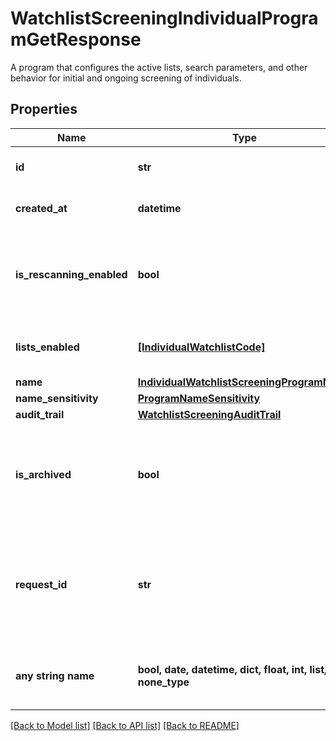 # WatchlistScreeningIndividualProgramGetResponse

A program that configures the active lists, search parameters, and other behavior for initial and ongoing screening of individuals.

## Properties
Name | Type | Description | Notes
------------ | ------------- | ------------- | -------------
**id** | **str** | ID of the associated program. | 
**created_at** | **datetime** | An ISO8601 formatted timestamp. | 
**is_rescanning_enabled** | **bool** | Indicator specifying whether the program is enabled and will perform daily rescans. | 
**lists_enabled** | [**[IndividualWatchlistCode]**](IndividualWatchlistCode.md) | Watchlists enabled for the associated program | 
**name** | [**IndividualWatchlistScreeningProgramName**](IndividualWatchlistScreeningProgramName.md) |  | 
**name_sensitivity** | [**ProgramNameSensitivity**](ProgramNameSensitivity.md) |  | 
**audit_trail** | [**WatchlistScreeningAuditTrail**](WatchlistScreeningAuditTrail.md) |  | 
**is_archived** | **bool** | Archived programs are read-only and cannot screen new customers nor participate in ongoing monitoring. | 
**request_id** | **str** | A unique identifier for the request, which can be used for troubleshooting. This identifier, like all Plaid identifiers, is case sensitive. | 
**any string name** | **bool, date, datetime, dict, float, int, list, str, none_type** | any string name can be used but the value must be the correct type | [optional]

[[Back to Model list]](../README.md#documentation-for-models) [[Back to API list]](../README.md#documentation-for-api-endpoints) [[Back to README]](../README.md)


